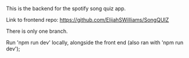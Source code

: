 This is the backend for the spotify song quiz app.

Link to frontend repo: https://github.com/ElijahSWilliams/SongQUIZ

There is only one branch.

Run 'npm run dev' locally, alongside the front end (also ran with 'npm run dev');
